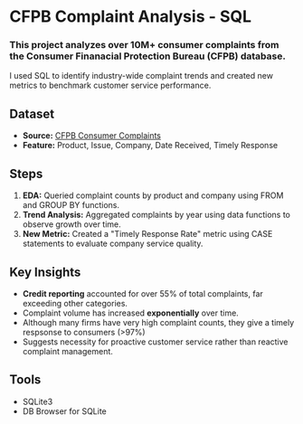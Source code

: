 #  CFPB Complaint Analysis - SQL 

### This project analyzes over 10M+ consumer complaints from the Consumer Finanacial Protection Bureau (CFPB) database.  

I used SQL to identify industry-wide complaint trends and created new metrics to benchmark customer service performance.

## Dataset
- **Source:** [CFPB Consumer Complaints](https://www.consumerfinance.gov/data-research/consumer-complaints/)
- **Feature:** Product, Issue, Company, Date Received, Timely Response

## Steps
1. **EDA:** Queried complaint counts by product and company using FROM and GROUP BY functions.
2. **Trend Analysis:** Aggregated complaints by year using data functions to observe growth over time.
3. **New Metric:** Created a "Timely Response Rate" metric using CASE statements to evaluate company service quality.

## Key Insights
- **Credit reporting** accounted for over 55% of total complaints, far exceeding other categories.
- Complaint volume has increased **exponentially** over time.
- Although many firms have very high complaint counts, they give a timely respsonse to consumers (>97%)
- Suggests necessity for proactive customer service rather than reactive complaint management.

 ## Tools
- SQLite3
- DB Browser for SQLite
